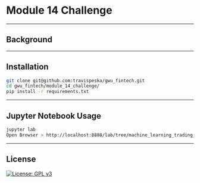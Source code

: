 # Module 14 Challenge


---

## Background

---

## Installation

```sh
git clone git@github.com:travispeska/gwu_fintech.git
cd gwu_fintech/module_14_challenge/
pip install -r requirements.txt
```

---

## Jupyter Notebook Usage

```sh
jupyter lab
Open Browser > http://localhost:8888/lab/tree/machine_learning_trading_bot.ipynb
```

---

## License

[![License: GPL v3](https://img.shields.io/badge/License-GPLv3-blue.svg)](https://www.gnu.org/licenses/gpl-3.0)

